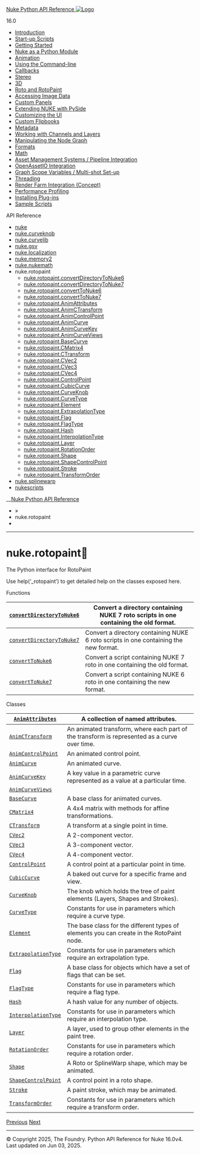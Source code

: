 [ Nuke Python API Reference ![Logo](../_static/NukeApp128.png) ](../index.html)

16.0 

  * [Introduction](../intro.html)
  * [Start-up Scripts](../startup.html)
  * [Getting Started](../basics.html)
  * [Nuke as a Python Module](../nuke_as_python_module.html)
  * [Animation](../animation.html)
  * [Using the Command-line](../command_line.html)
  * [Callbacks](../callbacks.html)
  * [Stereo](../stereo.html)
  * [3D](../3D.html)
  * [Roto and RotoPaint](../rotopaint.html)
  * [Accessing Image Data](../image_data.html)
  * [Custom Panels](../custom_panels.html)
  * [Extending NUKE with PySide](../custom_panels.html#extending-nuke-with-pyside)
  * [Customizing the UI](../custom_ui.html)
  * [Custom Flipbooks](../flipbook.html)
  * [Metadata](../metadata.html)
  * [Working with Channels and Layers](../channels.html)
  * [Manipulating the Node Graph](../dag.html)
  * [Formats](../formats.html)
  * [Math](../math.html)
  * [Asset Management Systems / Pipeline Integration](../asset.html)
  * [OpenAssetIO Integration](../openassetio.html)
  * [Graph Scope Variables / Multi-shot Set-up](../gsv.html)
  * [Threading](../threading.html)
  * [Render Farm Integration (Concept)](../render_farm.html)
  * [Performance Profiling](../performance.html)
  * [Installing Plug-ins](../installing_plugins.html)
  * [Sample Scripts](../samples.html)



API Reference

  * [nuke](nuke.html)
  * [nuke.curveknob](nuke.curveknob.html)
  * [nuke.curvelib](nuke.curvelib.html)
  * [nuke.gsv](nuke.gsv.html)
  * [nuke.localization](nuke.localization.html)
  * [nuke.memory2](nuke.memory2.html)
  * [nuke.nukemath](nuke.nukemath.html)
  * nuke.rotopaint
    * [nuke.rotopaint.convertDirectoryToNuke6](nuke.rotopaint.convertDirectoryToNuke6.html)
    * [nuke.rotopaint.convertDirectoryToNuke7](nuke.rotopaint.convertDirectoryToNuke7.html)
    * [nuke.rotopaint.convertToNuke6](nuke.rotopaint.convertToNuke6.html)
    * [nuke.rotopaint.convertToNuke7](nuke.rotopaint.convertToNuke7.html)
    * [nuke.rotopaint.AnimAttributes](nuke.rotopaint.AnimAttributes.html)
    * [nuke.rotopaint.AnimCTransform](nuke.rotopaint.AnimCTransform.html)
    * [nuke.rotopaint.AnimControlPoint](nuke.rotopaint.AnimControlPoint.html)
    * [nuke.rotopaint.AnimCurve](nuke.rotopaint.AnimCurve.html)
    * [nuke.rotopaint.AnimCurveKey](nuke.rotopaint.AnimCurveKey.html)
    * [nuke.rotopaint.AnimCurveViews](nuke.rotopaint.AnimCurveViews.html)
    * [nuke.rotopaint.BaseCurve](nuke.rotopaint.BaseCurve.html)
    * [nuke.rotopaint.CMatrix4](nuke.rotopaint.CMatrix4.html)
    * [nuke.rotopaint.CTransform](nuke.rotopaint.CTransform.html)
    * [nuke.rotopaint.CVec2](nuke.rotopaint.CVec2.html)
    * [nuke.rotopaint.CVec3](nuke.rotopaint.CVec3.html)
    * [nuke.rotopaint.CVec4](nuke.rotopaint.CVec4.html)
    * [nuke.rotopaint.ControlPoint](nuke.rotopaint.ControlPoint.html)
    * [nuke.rotopaint.CubicCurve](nuke.rotopaint.CubicCurve.html)
    * [nuke.rotopaint.CurveKnob](nuke.rotopaint.CurveKnob.html)
    * [nuke.rotopaint.CurveType](nuke.rotopaint.CurveType.html)
    * [nuke.rotopaint.Element](nuke.rotopaint.Element.html)
    * [nuke.rotopaint.ExtrapolationType](nuke.rotopaint.ExtrapolationType.html)
    * [nuke.rotopaint.Flag](nuke.rotopaint.Flag.html)
    * [nuke.rotopaint.FlagType](nuke.rotopaint.FlagType.html)
    * [nuke.rotopaint.Hash](nuke.rotopaint.Hash.html)
    * [nuke.rotopaint.InterpolationType](nuke.rotopaint.InterpolationType.html)
    * [nuke.rotopaint.Layer](nuke.rotopaint.Layer.html)
    * [nuke.rotopaint.RotationOrder](nuke.rotopaint.RotationOrder.html)
    * [nuke.rotopaint.Shape](nuke.rotopaint.Shape.html)
    * [nuke.rotopaint.ShapeControlPoint](nuke.rotopaint.ShapeControlPoint.html)
    * [nuke.rotopaint.Stroke](nuke.rotopaint.Stroke.html)
    * [nuke.rotopaint.TransformOrder](nuke.rotopaint.TransformOrder.html)
  * [nuke.splinewarp](nuke.splinewarp.html)
  * [nukescripts](nukescripts.html)



__[Nuke Python API Reference](../index.html)

  * [](../index.html) »
  * nuke.rotopaint
  * 


* * *

# nuke.rotopaint

The Python interface for RotoPaint

Use help(‘_rotopaint’) to get detailed help on the classes exposed here.

Functions

[`convertDirectoryToNuke6`](nuke.rotopaint.convertDirectoryToNuke6.html#nuke.rotopaint.convertDirectoryToNuke6 "nuke.rotopaint.convertDirectoryToNuke6") | Convert a directory containing NUKE 7 roto scripts in one containing the old format.  
---|---  
[`convertDirectoryToNuke7`](nuke.rotopaint.convertDirectoryToNuke7.html#nuke.rotopaint.convertDirectoryToNuke7 "nuke.rotopaint.convertDirectoryToNuke7") | Convert a directory containing NUKE 6 roto scripts in one containing the new format.  
[`convertToNuke6`](nuke.rotopaint.convertToNuke6.html#nuke.rotopaint.convertToNuke6 "nuke.rotopaint.convertToNuke6") | Convert a script containing NUKE 7 roto in one containing the old format.  
[`convertToNuke7`](nuke.rotopaint.convertToNuke7.html#nuke.rotopaint.convertToNuke7 "nuke.rotopaint.convertToNuke7") | Convert a script containing NUKE 6 roto in one containing the new format.  
  
Classes

[`AnimAttributes`](nuke.rotopaint.AnimAttributes.html#nuke.rotopaint.AnimAttributes "nuke.rotopaint.AnimAttributes") | A collection of named attributes.  
---|---  
[`AnimCTransform`](nuke.rotopaint.AnimCTransform.html#nuke.rotopaint.AnimCTransform "nuke.rotopaint.AnimCTransform") | An animated transform, where each part of the transform is represented as a curve over time.  
[`AnimControlPoint`](nuke.rotopaint.AnimControlPoint.html#nuke.rotopaint.AnimControlPoint "nuke.rotopaint.AnimControlPoint") | An animated control point.  
[`AnimCurve`](nuke.rotopaint.AnimCurve.html#nuke.rotopaint.AnimCurve "nuke.rotopaint.AnimCurve") | An animated curve.  
[`AnimCurveKey`](nuke.rotopaint.AnimCurveKey.html#nuke.rotopaint.AnimCurveKey "nuke.rotopaint.AnimCurveKey") | A key value in a parametric curve represented as a value at a particular time.  
[`AnimCurveViews`](nuke.rotopaint.AnimCurveViews.html#nuke.rotopaint.AnimCurveViews "nuke.rotopaint.AnimCurveViews") |   
[`BaseCurve`](nuke.rotopaint.BaseCurve.html#nuke.rotopaint.BaseCurve "nuke.rotopaint.BaseCurve") | A base class for animated curves.  
[`CMatrix4`](nuke.rotopaint.CMatrix4.html#nuke.rotopaint.CMatrix4 "nuke.rotopaint.CMatrix4") | A 4x4 matrix with methods for affine transformations.  
[`CTransform`](nuke.rotopaint.CTransform.html#nuke.rotopaint.CTransform "nuke.rotopaint.CTransform") | A transform at a single point in time.  
[`CVec2`](nuke.rotopaint.CVec2.html#nuke.rotopaint.CVec2 "nuke.rotopaint.CVec2") | A 2-component vector.  
[`CVec3`](nuke.rotopaint.CVec3.html#nuke.rotopaint.CVec3 "nuke.rotopaint.CVec3") | A 3-component vector.  
[`CVec4`](nuke.rotopaint.CVec4.html#nuke.rotopaint.CVec4 "nuke.rotopaint.CVec4") | A 4-component vector.  
[`ControlPoint`](nuke.rotopaint.ControlPoint.html#nuke.rotopaint.ControlPoint "nuke.rotopaint.ControlPoint") | A control point at a particular point in time.  
[`CubicCurve`](nuke.rotopaint.CubicCurve.html#nuke.rotopaint.CubicCurve "nuke.rotopaint.CubicCurve") | A baked out curve for a specific frame and view.  
[`CurveKnob`](nuke.rotopaint.CurveKnob.html#nuke.rotopaint.CurveKnob "nuke.rotopaint.CurveKnob") | The knob which holds the tree of paint elements (Layers, Shapes and Strokes).  
[`CurveType`](nuke.rotopaint.CurveType.html#nuke.rotopaint.CurveType "nuke.rotopaint.CurveType") | Constants for use in parameters which require a curve type.  
[`Element`](nuke.rotopaint.Element.html#nuke.rotopaint.Element "nuke.rotopaint.Element") | The base class for the different types of elements you can create in the RotoPaint node.  
[`ExtrapolationType`](nuke.rotopaint.ExtrapolationType.html#nuke.rotopaint.ExtrapolationType "nuke.rotopaint.ExtrapolationType") | Constants for use in parameters which require an extrapolation type.  
[`Flag`](nuke.rotopaint.Flag.html#nuke.rotopaint.Flag "nuke.rotopaint.Flag") | A base class for objects which have a set of flags that can be set.  
[`FlagType`](nuke.rotopaint.FlagType.html#nuke.rotopaint.FlagType "nuke.rotopaint.FlagType") | Constants for use in parameters which require a flag type.  
[`Hash`](nuke.rotopaint.Hash.html#nuke.rotopaint.Hash "nuke.rotopaint.Hash") | A hash value for any number of objects.  
[`InterpolationType`](nuke.rotopaint.InterpolationType.html#nuke.rotopaint.InterpolationType "nuke.rotopaint.InterpolationType") | Constants for use in parameters which require an interpolation type.  
[`Layer`](nuke.rotopaint.Layer.html#nuke.rotopaint.Layer "nuke.rotopaint.Layer") | A layer, used to group other elements in the paint tree.  
[`RotationOrder`](nuke.rotopaint.RotationOrder.html#nuke.rotopaint.RotationOrder "nuke.rotopaint.RotationOrder") | Constants for use in parameters which require a rotation order.  
[`Shape`](nuke.rotopaint.Shape.html#nuke.rotopaint.Shape "nuke.rotopaint.Shape") | A Roto or SplineWarp shape, which may be animated.  
[`ShapeControlPoint`](nuke.rotopaint.ShapeControlPoint.html#nuke.rotopaint.ShapeControlPoint "nuke.rotopaint.ShapeControlPoint") | A control point in a roto shape.  
[`Stroke`](nuke.rotopaint.Stroke.html#nuke.rotopaint.Stroke "nuke.rotopaint.Stroke") | A paint stroke, which may be animated.  
[`TransformOrder`](nuke.rotopaint.TransformOrder.html#nuke.rotopaint.TransformOrder "nuke.rotopaint.TransformOrder") | Constants for use in parameters which require a transform order.  
  
[ Previous](nuke.nukemath.Vector4.html "nuke.nukemath.Vector4") [Next ](nuke.rotopaint.convertDirectoryToNuke6.html "nuke.rotopaint.convertDirectoryToNuke6")

* * *

© Copyright 2025, The Foundry. Python API Reference for Nuke 16.0v4. Last updated on Jun 03, 2025. 
